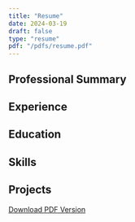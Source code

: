 ```yaml
---
title: "Resume"
date: 2024-03-19
draft: false
type: "resume"
pdf: "/pdfs/resume.pdf"
---
```


## Professional Summary

## Experience

## Education

## Skills

## Projects

[Download PDF Version](/pdfs/resume.pdf)
